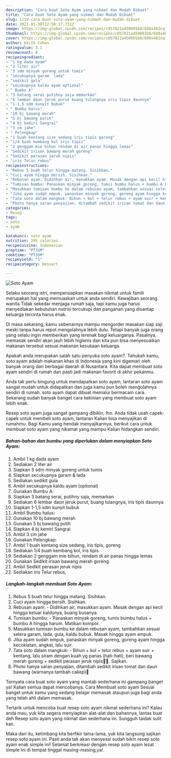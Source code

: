 ```yaml
---
description: "Cara buat Soto Ayam yang nikmat dan Mudah Dibuat"
title: "Cara buat Soto Ayam yang nikmat dan Mudah Dibuat"
slug: 1119-cara-buat-soto-ayam-yang-nikmat-dan-mudah-dibuat
date: 2021-01-30T22:50:17.731Z
image: https://img-global.cpcdn.com/recipes/c057821a450601b0/680x482cq70/soto-ayam-foto-resep-utama.jpg
thumbnail: https://img-global.cpcdn.com/recipes/c057821a450601b0/680x482cq70/soto-ayam-foto-resep-utama.jpg
cover: https://img-global.cpcdn.com/recipes/c057821a450601b0/680x482cq70/soto-ayam-foto-resep-utama.jpg
author: Keith Cohen
ratingvalue: 3.1
reviewcount: 8
recipeingredient:
- "1 kg dada ayam"
- "2 liter air"
- "3 sdm minyak goreng untuk tumis"
- "secukupnya garam  lada"
- "sedikit gula"
- "secukupnya kaldu ayam optional"
- " Bumbu A"
- "3 batang serai putihny saja memarkan"
- "6 lembar daun jeruk purut buang tulangnya iris tipis daunnya"
- "1-1,5 sdm kunyit bubuk"
- " Bumbu halus"
- "10 bj bawang merah"
- "5 bj bawang putih"
- "4 bj kemiri Sangrai"
- "3 cm jahe"
- " Pelengkap"
- "1 buah kentang size sedang iris tipis goreng"
- "1/4 buah kembang kol iris tipis"
- "2 genggam mie bihun rendam di air panas hingga lemas"
- "Sedikit irisan bawang merah goreng"
- "Sedikit perasan jeruk nipis"
- "iris Telur rebus"
recipeinstructions:
- "Rebus 5 buah telur hingga matang. Sisihkan."
- "Cuci ayam hingga bersih. Sisihkan."
- "Rebusan ayam: Didihkan air, masukkan ayam. Masak dengan api kecil hingga keluar kaldunya, buang busanya."
- "Tumisan bumbu: Panaskan minyak goreng, tumis bumbu halus + bumbu A hingga harum. Matikan kompor."
- "Masukkan tumisan bumbu ke dalam rebusan ayam, tambahkan sesuai selera garam, lada, gula, kaldu bubuk. Masak hingga ayam empuk."
- "Jika ayam sudah empuk, panaskan minyak goreng, goreng ayam hingga kecoklatan, angkat, lalu suir."
- "Tata soto dalam mangkuk: Bihun + kol + telur rebus + ayam suir + kentang, lalu siram dengan kuah yg panas (hati-hati), beri bawang merah goreng + sedikit perasan jeruk nipis🤤🤤. Sajikan."
- "Photo hanya saran penyajian, ditambah sedikit irisan tomat dan daun bawang (warnanya tambah cakep)🤩"
categories:
- Resep
tags:
- soto
- ayam

katakunci: soto ayam 
nutrition: 295 calories
recipecuisine: Indonesian
preptime: "PT32M"
cooktime: "PT35M"
recipeyield: "1"
recipecategory: Dessert

---
```



![Soto Ayam](https://img-global.cpcdn.com/recipes/c057821a450601b0/680x482cq70/soto-ayam-foto-resep-utama.jpg)

Selaku seorang istri, mempersiapkan masakan nikmat untuk famili merupakan hal yang memuaskan untuk anda sendiri. Kewajiban seorang  wanita Tidak sekedar menjaga rumah saja, tapi kamu juga harus menyediakan kebutuhan nutrisi tercukupi dan panganan yang disantap keluarga tercinta harus enak.

Di masa  sekarang, kamu sebenarnya mampu mengorder masakan siap saji meski tanpa harus repot mengolahnya lebih dulu. Tetapi banyak juga orang yang selalu ingin memberikan yang terenak bagi keluarganya. Pasalnya, memasak sendiri akan jauh lebih higienis dan kita pun bisa menyesuaikan makanan tersebut sesuai makanan kesukaan keluarga. 



Apakah anda merupakan salah satu penyuka soto ayam?. Tahukah kamu, soto ayam adalah makanan khas di Indonesia yang kini digemari oleh banyak orang dari berbagai daerah di Nusantara. Kita dapat membuat soto ayam sendiri di rumah dan pasti jadi makanan favorit di akhir pekanmu.

Anda tak perlu bingung untuk mendapatkan soto ayam, lantaran soto ayam sangat mudah untuk didapatkan dan juga kamu pun boleh mengolahnya sendiri di rumah. soto ayam dapat dibuat memalui bermacam cara. Sekarang sudah banyak banget cara kekinian yang membuat soto ayam lebih enak.

Resep soto ayam juga sangat gampang dibikin, lho. Anda tidak usah capek-capek untuk membeli soto ayam, lantaran Kalian bisa menyajikan di rumahmu. Bagi Kamu yang hendak menyajikannya, berikut cara untuk membuat soto ayam yang nikamat yang mampu Kalian hidangkan sendiri.

<!--inarticleads1-->

##### Bahan-bahan dan bumbu yang diperlukan dalam menyiapkan Soto Ayam:

1. Ambil 1 kg dada ayam
1. Sediakan 2 liter air
1. Siapkan 3 sdm minyak goreng untuk tumis
1. Siapkan secukupnya garam &amp; lada
1. Sediakan sedikit gula
1. Ambil secukupnya kaldu ayam (optional)
1. Gunakan  Bumbu A:
1. Siapkan 3 batang serai, putihny saja, memarkan
1. Sediakan 6 lembar daun jeruk purut, buang tulangnya, iris tipis daunnya
1. Siapkan 1-1,5 sdm kunyit bubuk
1. Ambil  Bumbu halus:
1. Gunakan 10 bj bawang merah
1. Gunakan 5 bj bawang putih
1. Siapkan 4 bj kemiri Sangrai
1. Ambil 3 cm jahe
1. Gunakan  Pelengkap:
1. Ambil 1 buah kentang size sedang, iris tipis, goreng
1. Sediakan 1/4 buah kembang kol, iris tipis
1. Sediakan 2 genggam mie bihun, rendam di air panas hingga lemas
1. Gunakan Sedikit irisan bawang merah goreng
1. Ambil Sedikit perasan jeruk nipis
1. Sediakan iris Telur rebus,




<!--inarticleads2-->

##### Langkah-langkah membuat Soto Ayam:

1. Rebus 5 buah telur hingga matang. Sisihkan.
1. Cuci ayam hingga bersih. Sisihkan.
1. Rebusan ayam: - Didihkan air, masukkan ayam. Masak dengan api kecil hingga keluar kaldunya, buang busanya.
1. Tumisan bumbu: - Panaskan minyak goreng, tumis bumbu halus + bumbu A hingga harum. Matikan kompor.
1. Masukkan tumisan bumbu ke dalam rebusan ayam, tambahkan sesuai selera garam, lada, gula, kaldu bubuk. Masak hingga ayam empuk.
1. Jika ayam sudah empuk, panaskan minyak goreng, goreng ayam hingga kecoklatan, angkat, lalu suir.
1. Tata soto dalam mangkuk: - Bihun + kol + telur rebus + ayam suir + kentang, lalu siram dengan kuah yg panas (hati-hati), beri bawang merah goreng + sedikit perasan jeruk nipis🤤🤤. Sajikan.
1. Photo hanya saran penyajian, ditambah sedikit irisan tomat dan daun bawang (warnanya tambah cakep)🤩




Ternyata cara buat soto ayam yang mantab sederhana ini gampang banget ya! Kalian semua dapat mencobanya. Cara Membuat soto ayam Sesuai banget untuk kamu yang sedang belajar memasak ataupun juga bagi anda yang telah ahli dalam memasak.

Tertarik untuk mencoba buat resep soto ayam nikmat sederhana ini? Kalau anda mau, yuk kita segera menyiapkan alat-alat dan bahannya, lantas buat deh Resep soto ayam yang nikmat dan sederhana ini. Sungguh taidak sulit kan. 

Maka dari itu, ketimbang kita berfikir lama-lama, yuk kita langsung sajikan resep soto ayam ini. Pasti anda tak akan menyesal sudah bikin resep soto ayam enak simple ini! Selamat berkreasi dengan resep soto ayam lezat simple ini di tempat tinggal masing-masing,ya!.


